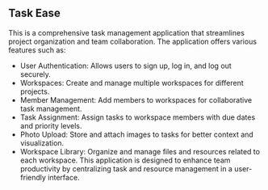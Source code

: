 ## Task Ease 

This is a comprehensive task management application that streamlines project organization and team collaboration. The application offers various features such as:

- User Authentication: Allows users to sign up, log in, and log out securely.
- Workspaces: Create and manage multiple workspaces for different projects.
- Member Management: Add members to workspaces for collaborative task management.
- Task Assignment: Assign tasks to workspace members with due dates and priority levels.
- Photo Upload: Store and attach images to tasks for better context and visualization.
- Workspace Library: Organize and manage files and resources related to each workspace.
This application is designed to enhance team productivity by centralizing task and resource management in a user-friendly interface.
